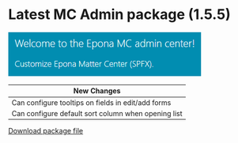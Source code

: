 <h1>Latest MC Admin package (1.5.5)</h1>
<img src="../MCAdmin_logo.png">

|New Changes|
--- |
|Can configure tooltips on fields in edit/add forms|
|Can configure default sort column when opening list|



<a href="./mcadmin.sppkg" target="_blank">Download package file</a>